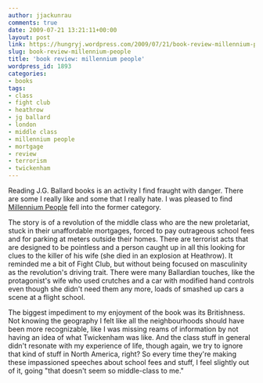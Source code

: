 ```yaml
---
author: jjackunrau
comments: true
date: 2009-07-21 13:21:11+00:00
layout: post
link: https://hungryj.wordpress.com/2009/07/21/book-review-millennium-people/
slug: book-review-millennium-people
title: 'book review: millennium people'
wordpress_id: 1893
categories:
- books
tags:
- class
- fight club
- heathrow
- jg ballard
- london
- middle class
- millennium people
- mortgage
- review
- terrorism
- twickenham
---
```


Reading J.G. Ballard books is an activity I find fraught with danger. There are some I really like and some that I really hate. I was pleased to find [Millennium People](http://www.amazon.ca/Millennium-People-J-G-Ballard/dp/0006551610/) fell into the former category.

The story is of a revolution of the middle class who are the new proletariat, stuck in their unaffordable mortgages, forced to pay outrageous school fees and for parking at meters outside their homes. There are terrorist acts that are designed to be pointless and a person caught up in all this looking for clues to the killer of his wife (she died in an explosion at Heathrow). It reminded me a bit of Fight Club, but without being focused on masculinity as the revolution's driving trait. There were many Ballardian touches, like the protagonist's wife who used crutches and a car with modified hand controls even though she didn't need them any more, loads of smashed up cars a scene at a flight school.

The biggest impediment to my enjoyment of the book was its Britishness. Not knowing the geography I felt like all the neighbourhoods should have been more recognizable, like I was missing reams of information by not having an idea of what Twickenham was like. And the class stuff in general didn't resonate with my experience of life, though again, we try to ignore that kind of stuff in North America, right? So every time they're making these impassioned speeches about school fees and stuff, I feel slightly out of it, going "that doesn't seem so middle-class to me."
